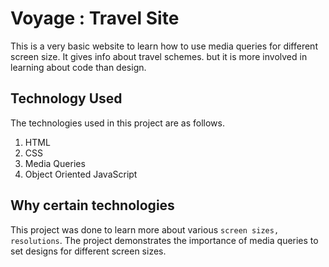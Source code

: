 # Voyage : Travel Site

This is a very basic website to learn how to use media queries for different screen size. It gives info about travel schemes. but it is more involved in learning about code than design.

## Technology Used

The technologies used in this project are as follows.

1. HTML
2. CSS
3. Media Queries
4. Object Oriented JavaScript

## Why certain technologies

This project was done to learn more about various `screen sizes, resolutions`. The project demonstrates the importance of media queries to set designs for different screen sizes. 



